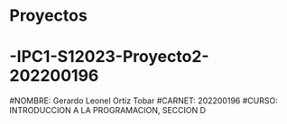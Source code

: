 # Proyectos
# -IPC1-S12023-Proyecto2-202200196 
#NOMBRE: Gerardo Leonel Ortiz Tobar
#CARNET: 202200196
#CURSO: INTRODUCCION A LA PROGRAMACION, SECCION D
